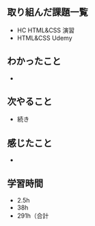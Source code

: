 ## 取り組んだ課題一覧
- HC HTML&CSS  演習
- HTML&CSS Udemy
## わかったこと
- 
## 次やること
- 続き
## 感じたこと
-
## 学習時間
- 2.5h
- 38h
- 291h（合計